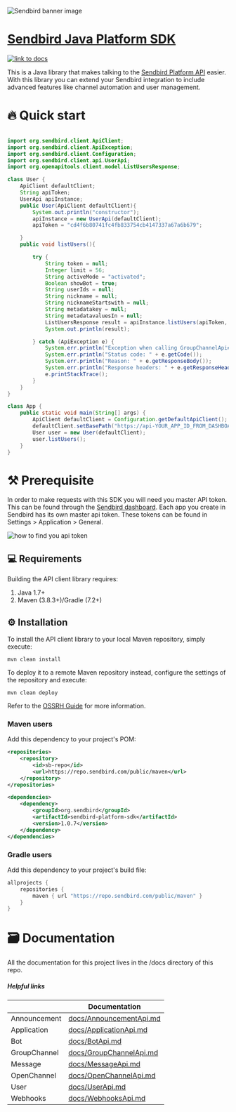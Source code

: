 ![Sendbird banner image](http://ww1.prweb.com/prfiles/2021/09/14/18371217/Sendbird_Logo_RGB_lg.png)

# [Sendbird Java Platform SDK](https://sendbird.com/docs/chat/v3/platform-api/getting-started/prepare-to-use-api)


[![link to docs](https://img.shields.io/badge/SDK-docs-green)](/docs)

This is a Java library that makes talking to the [Sendbird Platform API](https://sendbird.com/docs/chat/v3/platform-api/getting-started/prepare-to-use-api) easier. With this library you can extend your Sendbird integration to include advanced features like channel automation and user management.

# 🔥 Quick start

```java

import org.sendbird.client.ApiClient;
import org.sendbird.client.ApiException;
import org.sendbird.client.Configuration;
import org.sendbird.client.api.UserApi;
import org.openapitools.client.model.ListUsersResponse;

class User {
    ApiClient defaultClient;
    String apiToken;
    UserApi apiInstance;
    public User(ApiClient defaultClient){
        System.out.println("constructor");
        apiInstance = new UserApi(defaultClient);
        apiToken = "cd4f6b80741fc4fb833754cb4147337a67a6b679";

    }
    public void listUsers(){

        try {
            String token = null;
            Integer limit = 56;
            String activeMode = "activated";
            Boolean showBot = true;
            String userIds = null;
            String nickname = null;
            String nicknameStartswith = null;
            String metadatakey = null;
            String metadatavaluesIn = null;
            ListUsersResponse result = apiInstance.listUsers(apiToken, token, limit, activeMode, showBot, userIds, nickname, nicknameStartswith, metadatakey, metadatavaluesIn);
            System.out.println(result);

        } catch (ApiException e) {
            System.err.println("Exception when calling GroupChannelApi#gcCreateChannel");
            System.err.println("Status code: " + e.getCode());
            System.err.println("Reason: " + e.getResponseBody());
            System.err.println("Response headers: " + e.getResponseHeaders());
            e.printStackTrace();
        }
    }
}

class App {
    public static void main(String[] args) {
        ApiClient defaultClient = Configuration.getDefaultApiClient();
        defaultClient.setBasePath("https://api-YOUR_APP_ID_FROM_DASHBOARD.sendbird.com");
        User user = new User(defaultClient);
        user.listUsers();
    }
}

```

# ⚒️ Prerequisite
In order to make requests with this SDK you will need you master API token. This can be found through the [Sendbird dashboard](https://dashboard.sendbird.com/).  Each app you create in Sendbird has its own master api token. These tokens can be found in Settings > Application > General.

![how to find you api token](https://i.imgur.com/0YMKtpX.png)

## 💻 Requirements

Building the API client library requires:
1. Java 1.7+
2. Maven (3.8.3+)/Gradle (7.2+)

## ⚙️ Installation

To install the API client library to your local Maven repository, simply execute:

```shell
mvn clean install
```

To deploy it to a remote Maven repository instead, configure the settings of the repository and execute:

```shell
mvn clean deploy
```

Refer to the [OSSRH Guide](http://central.sonatype.org/pages/ossrh-guide.html) for more information.

### Maven users

Add this dependency to your project's POM:

```xml
<repositories>
    <repository>
        <id>sb-repo</id>
        <url>https://repo.sendbird.com/public/maven</url>
    </repository>
</repositories>

<dependencies>
    <dependency>
        <groupId>org.sendbird</groupId>
        <artifactId>sendbird-platform-sdk</artifactId>
        <version>1.0.7</version>
    </dependency>
</dependencies>
```

### Gradle users

Add this dependency to your project's build file:

```groovy
allprojects {
    repositories {
        maven { url "https://repo.sendbird.com/public/maven" }
    }
}
```





# 🗃️ Documentation 
All the documentation for this project lives in the /docs directory of this repo. 

##### Helpful links

|       | Documentation |
| ----------- | ----------- |
| Announcement   | [docs/AnnouncementApi.md](docs/AnnouncementApi.md)|
| Application | [docs/ApplicationApi.md](docs/ApplicationApi.md)  |
| Bot | [docs/BotApi.md](docs/BotApi.md)  |
| GroupChannel | [docs/GroupChannelApi.md](docs/GroupChannelApi.md)  |
| Message | [docs/MessageApi.md](docs/MessageApi.md)  |
| OpenChannel | [docs/OpenChannelApi.md ](docs/OpenChannelApi.md)  |
| User | [docs/UserApi.md](docs/UserApi.md)  |
| Webhooks | [docs/WebhooksApi.md](docs/WebhooksApi.md)  |


